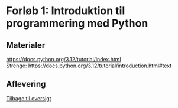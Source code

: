 # Forløb 1: Introduktion til programmering med Python

## Materialer
https://docs.python.org/3.12/tutorial/index.html  
Strenge: https://docs.python.org/3.12/tutorial/introduction.html#text

## Aflevering


[Tilbage til oversigt](0-studieplan.md)